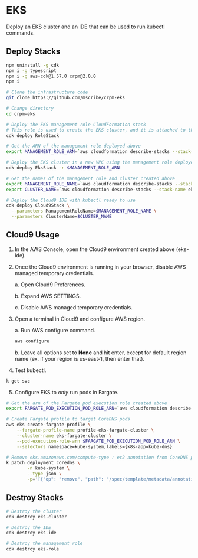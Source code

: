 # EKS

Deploy an EKS cluster and an IDE that can be used to run kubectl commands.

## Deploy Stacks

```bash
npm uninstall -g cdk
npm i -g typescript
npm i -g aws-cdk@1.57.0 crpm@2.0.0
npm i

# Clone the infrastructure code
git clone https://github.com/mscribe/crpm-eks

# Change directory
cd crpm-eks

# Deploy the EKS management role CloudFormation stack
# This role is used to create the EKS cluster, and it is attached to the IDE to access the cluster
cdk deploy RoleStack

# Get the ARN of the management role deployed above
export MANAGEMENT_ROLE_ARN=`aws cloudformation describe-stacks --stack-name eks-role --query "Stacks[0].Outputs[0].OutputValue" --output text`

# Deploy the EKS cluster in a new VPC using the management role deployed above
cdk deploy EksStack -r $MANAGEMENT_ROLE_ARN

# Get the names of the management role and cluster created above
export MANAGEMENT_ROLE_NAME=`aws cloudformation describe-stacks --stack-name eks-role --query "Stacks[0].Outputs[1].OutputValue" --output text`
export CLUSTER_NAME=`aws cloudformation describe-stacks --stack-name eks-cluster --query "Stacks[0].Outputs[0].OutputValue" --output text`

# Deploy the Cloud9 IDE with kubectl ready to use
cdk deploy Cloud9Stack \
  --parameters ManagementRoleName=$MANAGEMENT_ROLE_NAME \
  --parameters ClusterName=$CLUSTER_NAME
```

## Cloud9 Usage

1.  In the AWS Console, open the Cloud9 environment created above (eks-ide).

2.  Once the Cloud9 environment is running in your browser, disable AWS managed temporary credentials.

    a.  Open Cloud9 Preferences.
    
    b.  Expand AWS SETTINGS.
    
    c.  Disable AWS managed temporary credentials.

3.  Open a terminal in Cloud9 and configure AWS region.

    a.  Run AWS configure command.
    ```bash
    aws configure
    ```
    
    b.  Leave all options set to **None** and hit enter, except for default region name (ex. if your region is us-east-1, then enter that).

4.  Test kubectl.

```bash
k get svc
```

5.  Configure EKS to *only* run pods in Fargate.

```bash
# Get the arn of the Fargate pod execution role created above
export FARGATE_POD_EXECUTION_POD_ROLE_ARN=`aws cloudformation describe-stacks --stack-name eks-cluster --query "Stacks[0].Outputs[1].OutputValue" --output text`

# Create Fargate profile to target CoreDNS pods
aws eks create-fargate-profile \
    --fargate-profile-name profile-eks-fargate-cluster \
    --cluster-name eks-fargate-cluster \
    --pod-execution-role-arn $FARGATE_POD_EXECUTION_POD_ROLE_ARN \
    --selectors namespace=kube-system,labels={k8s-app=kube-dns}

# Remove eks.amazonaws.com/compute-type : ec2 annotation from CoreDNS pods
k patch deployment coredns \
        -n kube-system \
        --type json \
        -p='[{"op": "remove", "path": "/spec/template/metadata/annotations/eks.amazonaws.com~1compute-type"}]'
```

## Destroy Stacks

```bash
# Destroy the cluster
cdk destroy eks-cluster

# Destroy the IDE
cdk destroy eks-ide

# Destroy the management role
cdk destroy eks-role
```
